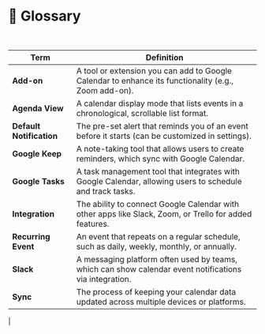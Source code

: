 # 📖 Glossary

<br>

| **Term**               | **Definition**                                                                                         |
|------------------------|--------------------------------------------------------------------------------------------------------|
| **Add-on**             | A tool or extension you can add to Google Calendar to enhance its functionality (e.g., Zoom add-on).   |
| **Agenda View**        | A calendar display mode that lists events in a chronological, scrollable list format.                  |
| **Default Notification** | The pre-set alert that reminds you of an event before it starts (can be customized in settings).     |
| **Google Keep**        | A note-taking tool that allows users to create reminders, which sync with Google Calendar.             |
| **Google Tasks**       | A task management tool that integrates with Google Calendar, allowing users to schedule and track tasks. |
| **Integration**        | The ability to connect Google Calendar with other apps like Slack, Zoom, or Trello for added features. |
| **Recurring Event**    | An event that repeats on a regular schedule, such as daily, weekly, monthly, or annually.              |
| **Slack**              | A messaging platform often used by teams, which can show calendar event notifications via integration. |
| **Sync**               | The process of keeping your calendar data updated across multiple devices or platforms.                |

| 